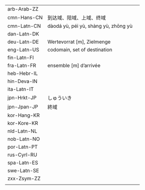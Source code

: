| | | |
|-|-|-|
| arb-Arab-ZZ |  |  |
| cmn-Hans-CN | 到达域、陪域、上域、终域 |  |
| cmn-Latn-CN | dàodá yù, péi yù, shàng yù, zhōng yù |  |
| dan-Latn-DK |  |  |
| deu-Latn-DE | Wertevorrat [m], Zielmenge |  |
| eng-Latn-US | codomain, set of destination |  |
| fin-Latn-FI |  |  |
| fra-Latn-FR | ensemble [m] d’arrivée |  |
| heb-Hebr-IL |  |  |
| hin-Deva-IN |  |  |
| ita-Latn-IT |  |  |
| jpn-Hrkt-JP | しゅういき |  |
| jpn-Jpan-JP | 終域 |  |
| kor-Hang-KR |  |  |
| kor-Kore-KR |  |  |
| nld-Latn-NL |  |  |
| nob-Latn-NO |  |  |
| por-Latn-PT |  |  |
| rus-Cyrl-RU |  |  |
| spa-Latn-ES |  |  |
| swe-Latn-SE |  |  |
| zxx-Zsym-ZZ |  |  |
|  |  |  |
